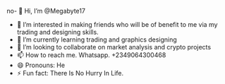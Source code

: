 no- 👋 Hi, I’m @Megabyte17
- 👀 I’m interested in making friends who will be of benefit to me via my trading and designing skills. 
- 🌱 I’m currently learning trading and graphics designing 
- 💞️ I’m looking to collaborate on market analysis and crypto projects 
- 📫 How to reach me. Whatsapp. +2349064300468
- 😄 Pronouns: He
- ⚡ Fun fact: There Is No Hurry In Life.

<!---
Megabyte17/Megabyte17 is a ✨ special ✨ repository because its `README.md` (this file) appears on your GitHub profile.
You can click the Preview link to take a look at your changes.
--->
